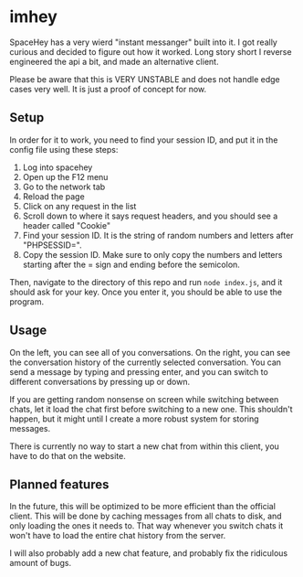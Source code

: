 # imhey

SpaceHey has a very wierd "instant messanger" built into it. I got really
curious and decided to figure out how it worked. Long story short I reverse
engineered the api a bit, and made an alternative client.

Please be aware that this is VERY UNSTABLE and does not handle edge cases very
well. It is just a proof of concept for now.

## Setup

In order for it to work, you need to find your session ID, and put it in the
config file using these steps:

1. Log into spacehey
2. Open up the F12 menu
3. Go to the network tab
4. Reload the page
5. Click on any request in the list
6. Scroll down to where it says request headers, and you should see a header
   called "Cookie"
7. Find your session ID. It is the string of random numbers and letters after
   "PHPSESSID=".
8. Copy the session ID. Make sure to only copy the numbers and letters starting
   after the = sign and ending before the semicolon.

Then, navigate to the directory of this repo and run `node index.js`, and it
should ask for your key. Once you enter it, you should be able to use the
program. 

## Usage

On the left, you can see all of you conversations. On the right, you can see the
conversation history of the currently selected conversation. You can send a
message by typing and pressing enter, and you can switch to different
conversations by pressing up or down.

If you are getting random nonsense on screen while switching between chats,
let it load the chat first before switching to a new one. This shouldn't happen,
but it might until I create a more robust system for storing messages.

There is currently no way to start a new chat from within this client, you have
to do that on the website.

## Planned features

In the future, this will be optimized to be more efficient than the official
client. This will be done by caching messages from all chats to disk, and only
loading the ones it needs to. That way whenever you switch chats it won't have
to load the entire chat history from the server.

I will also probably add a new chat feature, and probably fix the ridiculous
amount of bugs.
